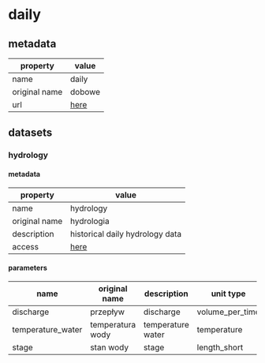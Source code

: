 # daily

## metadata

| property      | value                                                                                             |
|---------------|---------------------------------------------------------------------------------------------------|
| name          | daily                                                                                             |
| original name | dobowe                                                                                            |
| url           | [here](https://danepubliczne.imgw.pl/data/dane_pomiarowo_obserwacyjne/dane_hydrologiczne/dobowe/) |

## datasets

### hydrology

#### metadata

| property      | value                                                                                             |
|---------------|---------------------------------------------------------------------------------------------------|
| name          | hydrology                                                                                         |
| original name | hydrologia                                                                                        |
| description   | historical daily hydrology data                                                                   |
| access        | [here](https://danepubliczne.imgw.pl/data/dane_pomiarowo_obserwacyjne/dane_hydrologiczne/dobowe/) |

#### parameters

| name              | original name    | description       | unit type       | unit          | constraints |
|-------------------|------------------|-------------------|-----------------|---------------|-------------|
| discharge         | przepływ         | discharge         | volume_per_time | m³/s          | >=0         |
| temperature_water | temperatura wody | temperature water | temperature     | °C            | -           |
| stage             | stan wody        | stage             | length_short    | cm            | -           |
